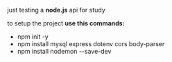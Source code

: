just testing a <b>node.js</b> api for study

to setup the project <b>use this commands:</b>
- npm init -y
- npm install mysql express dotenv cors body-parser 
- npm install nodemon --save-dev